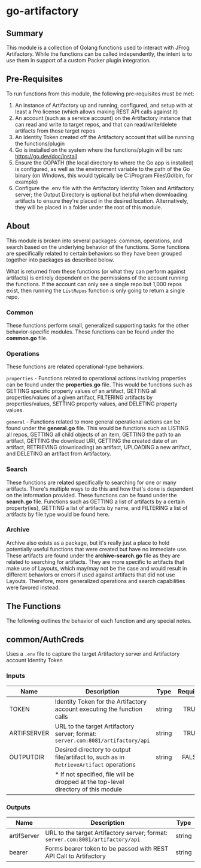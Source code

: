 # go-artifactory

## Summary
This module is a collection of Golang functions used to interact with JFrog Artifactory. While the functions can be called independently, the intent is to use them in support of a custom Packer plugin integration.

## Pre-Requisites
To run functions from this module, the following pre-requisites must be met:
1. An instance of Artifactory up and running, configured, and setup with at least a Pro license (which allows making REST API calls against it)
2. An account (such as a service account) on the Artifactory instance that can read and write to target repos, and that can read/write/delete artifacts from those target repos
3. An Identity Token created off the Artifactory account that will be running the functions/plugin
4. Go is installed on the system where the functions/plugin will be run: https://go.dev/doc/install
5. Ensure the GOPATH (the local directory to where the Go app is installed) is configured, as well as the environment variable to the path of the Go binary (on Windows, this would typically be C:\Program Files\Go\bin, for example)
6. Configure the .env file with the Artifactory Identity Token and Artifactory server; the Output Directory is optional but helpful when downloading artifacts to ensure they're placed in the desired location. Alternatively, they will be placed in a folder under the root of this module.

## About
This module is broken into several packages: common, operations, and search based on the underlying behavior of the functions. Some functions are specifically related to certain behaviors so they have been grouped together into packages as described below. 

What is returned from these functions (or what they can perform against artifacts) is entirely dependent on the permissions of the account running the functions. If the account can only see a single repo but 1,000 repos exist, then running the `ListRepos` function is only going to return a single repo.

### Common
These functions perform small, generalized supporting tasks for the other behavior-specific modules. These functions can be found under the **common.go** file.

### Operations
These functions are related operational-type behaviors. 

`properties` - Functions related to operational actions involving properties can be found under the **properties.go** file. This would be functions such as GETTING specific property values of an artifact, GETTING all properties/values of a given artifact, FILTERING artifacts by properties/values, SETTING property values, and DELETING property values.

`general` - Functions related to more general operational actions can be found under the **general.go** file. This would be functions such as LISTING all repos, GETTING all child objects of an item, GETTING the path to an artifact, GETTING the download URI, GETTING the created date of an artifact, RETRIEVING (downloading) an artifact, UPLOADING a new artifact, and DELETING an artifact from Artifactory. 

### Search
These functions are related specifically to searching for one or many artifacts. There's multiple ways to do this and how that's done is dependent on the information provided. These functions can be found under the **search.go** file. Functions such as GETTING a list of artifacts by a certain property(ies), GETTING a list of artifacts by name, and FILTERING a list of artifacts by file type would be found here.

### Archive
Archive also exists as a package, but it's really just a place to hold potentially useful functions that were created but have no immediate use. These artifacts are found under the **archive-search.go** file as they are related to searching for artifacts. They are more specific to artifacts that make use of Layouts, which may/may not be the case and would result in different behaviors or errors if used against artifacts that did not use Layouts. Therefore, more generalized operations and search capabilities were favored instead.

## The Functions
The following outlines the behavior of each function and any special notes.

## common/AuthCreds
Uses a `.env` file to capture the target Artifactory server and Artifactory account Identity Token

### Inputs
| Name        | Description                                                                              | Type   | Required |
|-------------|------------------------------------------------------------------------------------------|--------|:--------:|
| TOKEN       | Identity Token for the Artifactory account executing the function calls                  | string | TRUE     |
| ARTIFSERVER | URL to the target Artifactory server; format: `server.com:8081/artifactory/api`          | string | TRUE     |
| OUTPUTDIR   | Desired directory to output file/artifact to, such as in `RetrieveArtifact` operations   | string | FALSE    |
|             | * If not specified, file will be dropped at the top-level directory of this module       |        |          |

### Outputs
| Name        | Description                                                                      | Type   |
|-------------|----------------------------------------------------------------------------------|--------|
| artifServer | URL to the target Artifactory server; format: `server.com:8081/artifactory/api`  | string |
| bearer      | Forms bearer token to be passed with REST API Call to Artifactory                | string |
